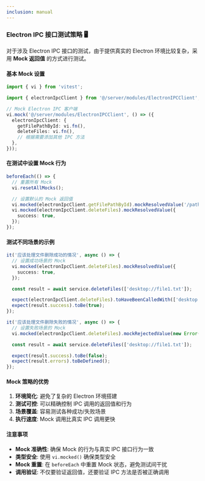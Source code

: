 ```yaml
---
inclusion: manual
---
```


### Electron IPC 接口测试策略 🖥️

对于涉及 Electron IPC 接口的测试，由于提供真实的 Electron 环境比较复杂，采用 **Mock 返回值** 的方式进行测试。

#### 基本 Mock 设置

```typescript
import { vi } from 'vitest';

import { electronIpcClient } from '@/server/modules/ElectronIPCClient';

// Mock Electron IPC 客户端
vi.mock('@/server/modules/ElectronIPCClient', () => ({
  electronIpcClient: {
    getFilePathById: vi.fn(),
    deleteFiles: vi.fn(),
    // 根据需要添加其他 IPC 方法
  },
}));
```

#### 在测试中设置 Mock 行为

```typescript
beforeEach(() => {
  // 重置所有 Mock
  vi.resetAllMocks();

  // 设置默认的 Mock 返回值
  vi.mocked(electronIpcClient.getFilePathById).mockResolvedValue('/path/to/file.txt');
  vi.mocked(electronIpcClient.deleteFiles).mockResolvedValue({
    success: true,
  });
});
```

#### 测试不同场景的示例

```typescript
it('应该处理文件删除成功的情况', async () => {
  // 设置成功场景的 Mock
  vi.mocked(electronIpcClient.deleteFiles).mockResolvedValue({
    success: true,
  });

  const result = await service.deleteFiles(['desktop://file1.txt']);

  expect(electronIpcClient.deleteFiles).toHaveBeenCalledWith(['desktop://file1.txt']);
  expect(result.success).toBe(true);
});

it('应该处理文件删除失败的情况', async () => {
  // 设置失败场景的 Mock
  vi.mocked(electronIpcClient.deleteFiles).mockRejectedValue(new Error('删除失败'));

  const result = await service.deleteFiles(['desktop://file1.txt']);

  expect(result.success).toBe(false);
  expect(result.errors).toBeDefined();
});
```

#### Mock 策略的优势

1. **环境简化**: 避免了复杂的 Electron 环境搭建
2. **测试可控**: 可以精确控制 IPC 调用的返回值和行为
3. **场景覆盖**: 容易测试各种成功/失败场景
4. **执行速度**: Mock 调用比真实 IPC 调用更快

#### 注意事项

- **Mock 准确性**: 确保 Mock 的行为与真实 IPC 接口行为一致
- **类型安全**: 使用 `vi.mocked()` 确保类型安全
- **Mock 重置**: 在 `beforeEach` 中重置 Mock 状态，避免测试间干扰
- **调用验证**: 不仅要验证返回值，还要验证 IPC 方法是否被正确调用
